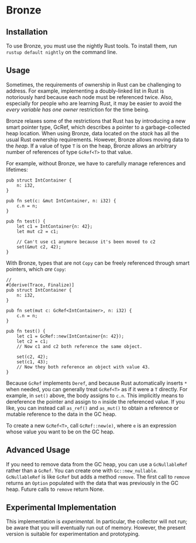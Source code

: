 # Bronze

## Installation
To use Bronze, you must use the nightly Rust tools. To install them, run `rustup default nightly` on the command line.

## Usage
Sometimes, the requirements of ownership in Rust can be challenging to address. For example, implementing a doubly-linked list in Rust is notoriously hard because each node must be referenced twice. Also, especially for people who are learning Rust, it may be easier to avoid the *every variable has one owner* restriction for the time being.

Bronze relaxes some of the restrictions that Rust has by introducing a new smart pointer type, GcRef<T>, which describes a pointer to a garbage-collected heap location. When using Bronze, data located on the *stack* has all the usual Rust ownership requirements. However, Bronze allows moving data to the *heap*. If a value of type `T` is on the heap, Bronze allows an arbitrary number of references of type `GcRef<T>` to that value.

For example, without Bronze, we have to carefully manage references and lifetimes:

````
pub struct IntContainer {
    n: i32,
}

pub fn set(c: &mut IntContainer, n: i32) {
    c.n = n;
}

pub fn test() {
    let c1 = IntContainer{n: 42};
    let mut c2 = c1;
    
    // Can't use c1 anymore because it's been moved to c2
    set(&mut c2, 42);
}
````

With Bronze, types that are not `Copy` can be freely referenced through smart pointers, which *are* `Copy`:

````
// 
#[derive(Trace, Finalize)]
pub struct IntContainer {
    n: i32,
}

pub fn set(mut c: GcRef<IntContainer>, n: i32) {
    c.n = n;
}

pub fn test() {
    let c1 = GcRef::new(IntContainer{n: 42});
    let c2 = c1; 
    // Now c1 and c2 both reference the same object.
    
    set(c2, 42);
    set(c1, 43);
    // Now they both reference an object with value 43.
}
````

Because `GcRef` implements `Deref`, and because Rust automatically inserts `*` when needed, you can generally treat `GcRef<T>` as if it were a `T` directly. For example, in `set()` above, the body assigns to `c.n`. This implicitly means to dereference the pointer and assign to `n` inside the referenced value. If you like, you can instead call `as_ref()` and `as_mut()` to obtain a reference or mutable reference to the data in the GC heap. 


To create a new `GcRef<T>`, call `GcRef::new(e)`, where `e` is an expression whose value you want to be on the GC heap.

## Advanced Usage
If you need to remove data from the GC heap, you can use a `GcNullableRef` rather than a `GcRef`. You can create one with `Gc::new_nullable`. `GcNullableRef` is like `GcRef` but adds a method `remove`. The first call to `remove` returns an `Option` populated with the data that was previously in the GC heap. Future calls to `remove` return None.

## Experimental Implementation
This implementation is *experimental*. In particular, the collector will not run; be aware that you will eventually run out of memory. However, the present version is suitable for experimentation and prototyping.